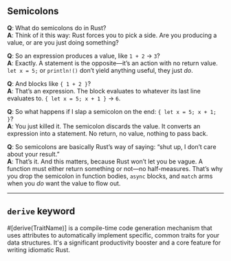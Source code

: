 ## Semicolons  

**Q**: What do semicolons do in Rust?  
**A**: Think of it this way: Rust forces you to pick a side. Are you producing a value, or are you just doing something?  

**Q**: So an expression produces a value, like `1 + 2` → `3`?  
**A**: Exactly. A statement is the opposite—it’s an action with no return value. `let x = 5;` or `println!()` don’t yield anything useful, they just *do*.  

**Q**: And blocks like `{ 1 + 2 }`?  
**A**: That’s an expression. The block evaluates to whatever its last line evaluates to. `{ let x = 5; x + 1 }` → `6`.  

**Q**: So what happens if I slap a semicolon on the end: `{ let x = 5; x + 1; }`?  
**A**: You just killed it. The semicolon discards the value. It converts an expression into a statement. No return, no value, nothing to pass back.  

**Q**: So semicolons are basically Rust’s way of saying: “shut up, I don’t care about your result.”  
**A**: That’s it. And this matters, because Rust won’t let you be vague. A function must either return something or not—no half-measures. That’s why you drop the semicolon in function bodies, `async` blocks, and `match` arms when you *do* want the value to flow out.  

---  
## `derive` keyword  

#[derive(TraitName)] is a compile-time code generation mechanism that uses attributes to automatically implement specific, common traits for your data structures. It's a significant productivity booster and a core feature for writing idiomatic Rust.  
